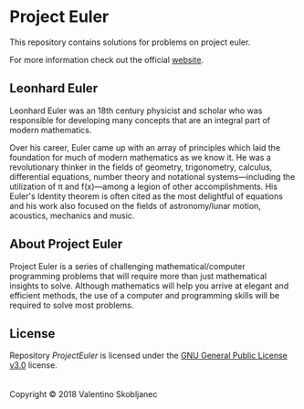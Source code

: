 # Project Euler
This repository contains solutions for problems on project euler.

For more information check out the official [website](https://projecteuler.net).

## Leonhard Euler

Leonhard Euler was an 18th century physicist and scholar who was responsible for developing many concepts that are an integral part of modern mathematics. <br/>

Over his career, Euler came up with an array of principles which laid the foundation for much of modern mathematics as we know it. He was a revolutionary thinker in the fields of geometry, trigonometry, calculus, differential equations, number theory and notational systems—including the utilization of π and f(x)—among a legion of other accomplishments. His Euler's Identity theorem is often cited as the most delightful of equations and his work also focused on the fields of astronomy/lunar motion, acoustics, mechanics and music.


## About Project Euler
Project Euler is a series of challenging mathematical/computer programming problems that will require more than just mathematical insights to solve. Although mathematics will help you arrive at elegant and efficient methods, the use of a computer and programming skills will be required to solve most problems.

## License
Repository *ProjectEuler* is licensed under the [GNU General Public License v3.0](https://github.com/pytagora/ProjectEuler/blob/master/LICENSE.md) license.
<br /> <br /> <br />
Copyright &copy; 2018 Valentino Skobljanec
